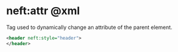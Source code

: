 neft:attr @xml
==============

Tag used to dynamically change an attribute of the parent element.

```xml
<header neft:style="header">
</header>
```

